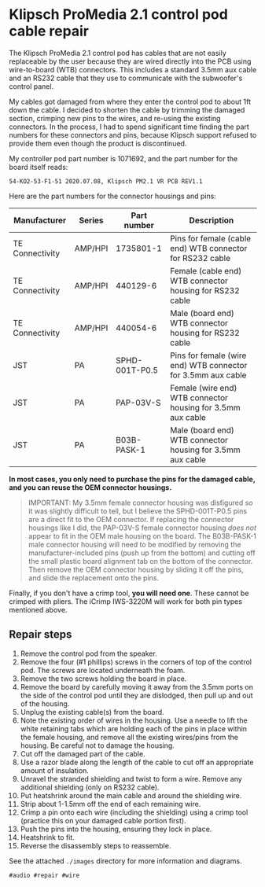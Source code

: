 # Klipsch ProMedia 2.1 control pod cable repair

The Klipsch ProMedia 2.1 control pod has cables that are not easily replaceable
by the user because they are wired directly into the PCB using wire-to-board
(WTB) connectors. This includes a standard 3.5mm aux cable and an RS232 cable
that they use to communicate with the subwoofer's control panel.

My cables got damaged from where they enter the control pod to about 1ft down
the cable. I decided to shorten the cable by trimming the damaged section,
crimping new pins to the wires, and re-using the existing connectors. In the
process, I had to spend significant time finding the part numbers for these
connectors and pins, because Klipsch support refused to provide them even
though the product is discontinued.

My controller pod part number is 1071692, and the part number for the board itself reads:

```text
54-KO2-53-F1-51 2020.07.08, Klipsch PM2.1 VR PCB REV1.1
```

Here are the part numbers for the connector housings and pins:

| Manufacturer    | Series  | Part number    | Description                                                  |
|-----------------|---------|----------------|--------------------------------------------------------------|
| TE Connectivity | AMP/HPI | 1735801-1      | Pins for female (cable end) WTB connector for RS232 cable    |
| TE Connectivity | AMP/HPI | 440129-6       | Female (cable end) WTB connector housing for RS232 cable     |
| TE Connectivity | AMP/HPI | 440054-6       | Male (board end) WTB connector housing for RS232 cable       |
| JST             | PA      | SPHD-001T-P0.5 | Pins for female (wire end) WTB connector for 3.5mm aux cable |
| JST             | PA      | PAP-03V-S      | Female (wire end) WTB connector housing for 3.5mm aux cable  |
| JST             | PA      | B03B-PASK-1    | Male (board end) WTB connector housing for 3.5mm aux cable   |

**In most cases, you only need to purchase the pins for the damaged cable, and
you can reuse the OEM connector housings.**

> IMPORTANT: My 3.5mm female connector housing was disfigured so it was
> slightly difficult to tell, but I believe the SPHD-001T-P0.5 pins are a direct
> fit to the OEM connector. If replacing the connector housings like I did, the
> PAP-03V-S female connector housing *does not* appear to fit in the OEM male
> housing on the board. The B03B-PASK-1 male connector housing will need to be
> modified by removing the manufacturer-included pins (push up from the bottom)
> and cutting off the small plastic board alignment tab on the bottom of the
> connector. Then remove the OEM connector housing by sliding it off the pins,
> and slide the replacement onto the pins.

Finally, if you don't have a crimp tool, **you will need one**. These cannot be
crimped with pliers. The iCrimp IWS-3220M will work for both pin types
mentioned above.

## Repair steps

1.  Remove the control pod from the speaker.
2.  Remove the four (#1 phillips) screws in the corners of top of the control
    pod. The screws are located underneath the foam.
3.  Remove the two screws holding the board in place.
4.  Remove the board by carefully moving it away from the 3.5mm ports on the
    side of the control pod until they are dislodged, then pull up and out of
    the housing.
5.  Unplug the existing cable(s) from the board.
6.  Note the existing order of wires in the housing. Use a needle to lift the
    white retaining tabs which are holding each of the pins in place within the
    female housing, and remove all the existing wires/pins from the housing. Be
    careful not to damage the housing.
7.  Cut off the damaged part of the cable.
8.  Use a razor blade along the length of the cable to cut off an appropriate
    amount of insulation.
9.  Unravel the stranded shielding and twist to form a wire. Remove any
    additional shielding (only on RS232 cable).
10. Put heatshrink around the main cable and around the shielding wire.
11. Strip about 1-1.5mm off the end of each remaining wire.
12. Crimp a pin onto each wire (including the shielding) using a crimp tool
    (practice this on your damaged cable portion first).
13. Push the pins into the housing, ensuring they lock in place.
14. Heatshrink to fit.
15. Reverse the disassembly steps to reassemble.

See the attached `./images` directory for more information and diagrams.

    #audio #repair #wire
